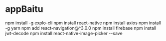 # appBaitu

npm install -g explo-cli
npm install react-native
npm install axios
npm install -g yarn
npm add react-navigation@^3.0.0
npm install firebase
npm install jwt-decode
npm install react-native-image-picker --save
